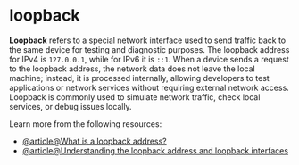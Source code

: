 # loopback

**Loopback** refers to a special network interface used to send traffic back to the same device for testing and diagnostic purposes. The loopback address for IPv4 is `127.0.0.1`, while for IPv6 it is `::1`. When a device sends a request to the loopback address, the network data does not leave the local machine; instead, it is processed internally, allowing developers to test applications or network services without requiring external network access. Loopback is commonly used to simulate network traffic, check local services, or debug issues locally.

Learn more from the following resources:

- [@article@What is a loopback address?](https://www.geeksforgeeks.org/what-is-a-loopback-address/)
- [@article@Understanding the loopback address and loopback interfaces](https://study-ccna.com/loopback-interface-loopback-address/)